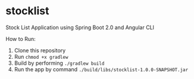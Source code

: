 # stocklist

Stock List Application using Spring Boot 2.0 and Angular CLI

How to Run:
1. Clone this repository
2. Run `chmod +x gradlew`
3. Build by performing `./gradlew build`
4. Run the app by command `./build/libs/stocklist-1.0.0-SNAPSHOT.jar`
